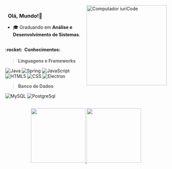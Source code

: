 
<img src="https://raw.githubusercontent.com/MicaelliMedeiros/micaellimedeiros/master/image/computer-illustration.png" min-width="100px" max-width="250px" width="250px" align="right" alt="Computador iuriCode">

### &nbsp;&nbsp;Olá, Mundo!:wave:  
- 🎓 Graduando em **Análise e Desenvolvimento de Sistemas**.  
##
  <h4> :rocket: &nbsp;Conhecimentos: </h4>
  
  > **Linguagens e Frameworks**
 
  ![Java](https://img.shields.io/badge/-Java-333333?style=flat&logo=Java&logoColor=007396)
  ![Spring](https://img.shields.io/badge/-Spring-333333?style=flat&logo=Spring)
  ![JavaScript](https://img.shields.io/badge/-JavaScript-333333?style=flat&logo=javascript)
  ![HTML5](https://img.shields.io/badge/-HTML5-333333?style=flat&logo=HTML5)
  ![CSS](https://img.shields.io/badge/-CSS-333333?style=flat&logo=CSS3&logoColor=1572B6)
  ![Electron](https://img.shields.io/badge/-Electron-333333?style=flat&logo=Electron)
  
  > **Banco de Dados**

  ![MySQL](https://img.shields.io/badge/-MySQL-333333?style=flat&logo=mysql)
  ![PostgreSql](https://img.shields.io/badge/-Postgresql-333333?style=flat&logo=postgresql)
  ##
 

<div align="center">
  <a href="https://github.com/EduardoMarques-Dev">
  <img height="170em" src="https://github-readme-stats.vercel.app/api?username=mlobato447&show_icons=true&theme=radical&include_all_commits=true&count_private=true"/>
  <img height="170em" src="https://github-readme-stats.vercel.app/api/top-langs/?username=mlobato447&layout=compact&langs_count=7&theme=radical"/>
</div>


